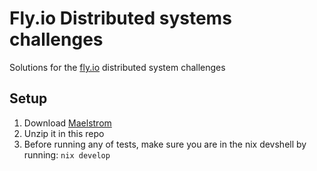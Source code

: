 # Fly.io Distributed systems challenges

Solutions for the [fly.io](https://fly.io/) distributed system challenges

## Setup

1. Download [Maelstrom](https://github.com/jepsen-io/maelstrom)
2. Unzip it in this repo
3. Before running any of tests, make sure you are in the nix devshell by running: `nix develop`

